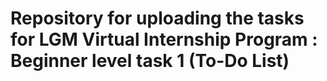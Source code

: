 # Repository for uploading the tasks for LGM Virtual Internship Program : Beginner level task 1 (To-Do List)
